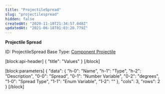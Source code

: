 ```yaml
---
title: "ProjectileSpread"
slug: "projectilespread"
hidden: false
createdAt: "2020-11-10T21:34:57.048Z"
updatedAt: "2021-06-18T01:03:20.779Z"
---
```

**Projectile Spread**


ID: ProjectileSpread
Base Type: [Component Projectile](doc:componentprojectile)

[block:api-header]
{
  "title": "Values"
}
[/block]

[block:parameters]
{
  "data": {
    "h-0": "Name",
    "h-1": "Type",
    "h-2": "Description",
    "0-0": "Spread",
    "0-1": "Number Variable",
    "0-2": "degrees",
    "1-0": "Spread Type",
    "1-1": "Enum Variable<Spread Type>",
    "1-2": ""
  },
  "cols": 3,
  "rows": 2
}
[/block]